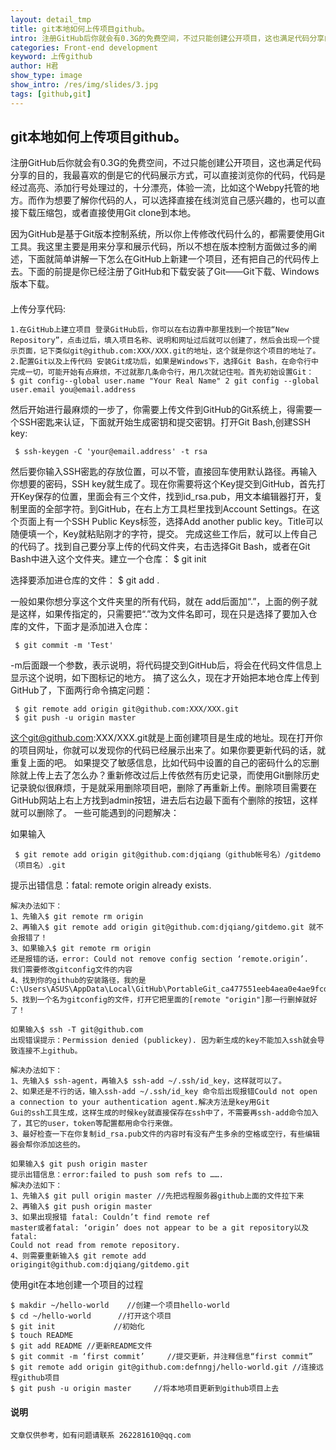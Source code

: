 ```yaml
---
layout: detail_tmp
title: git本地如何上传项目github。
intro: 注册GitHub后你就会有0.3G的免费空间，不过只能创建公开项目，这也满足代码分享的目的，我最喜欢的倒是它的代码展示方式，可以直接浏览你的代码，代码是经过高亮、添加行号处理过的，十分漂亮，体验一流，比如这个Webpy托管的地方。而作为想要了解你代码的人，可以选择直接在线浏览自己感兴趣的，也可以直接下载压缩包，或者直接使用Git clone到本地。
categories: Front-end development
keyword: 上传github
author: H君
show_type: image
show_intro: /res/img/slides/3.jpg
tags: [github,git]
---
```



git本地如何上传项目github。
-------------

注册GitHub后你就会有0.3G的免费空间，不过只能创建公开项目，这也满足代码分享的目的，我最喜欢的倒是它的代码展示方式，可以直接浏览你的代码，代码是经过高亮、添加行号处理过的，十分漂亮，体验一流，比如这个Webpy托管的地方。而作为想要了解你代码的人，可以选择直接在线浏览自己感兴趣的，也可以直接下载压缩包，或者直接使用Git clone到本地。

因为GitHub是基于Git版本控制系统，所以你上传修改代码什么的，都需要使用Git工具。我这里主要是用来分享和展示代码，所以不想在版本控制方面做过多的阐述，下面就简单讲解一下怎么在GitHub上新建一个项目，还有把自己的代码传上去。下面的前提是你已经注册了GitHub和下载安装了Git——Git下载、Windows版本下载。

#### <i class="icon-pencil"></i>

上传分享代码:

	1.在GitHub上建立项目 登录GitHub后，你可以在右边靠中那里找到一个按钮“New Repository”，点击过后，填入项目名称、说明和网址过后就可以创建了，然后会出现一个提示页面，记下类似git@github.com:XXX/XXX.git的地址，这个就是你这个项目的地址了。
    2.配置Git以及上传代码 安装Git成功后，如果是Windows下，选择Git Bash，在命令行中完成一切，可能开始有点麻烦，不过就那几条命令行，用几次就记住啦。首先初始设置Git： 
	$ git config--global user.name "Your Real Name" 2 git config --global user.email you@email.address

然后开始进行最麻烦的一步了，你需要上传文件到GitHub的Git系统上，得需要一个SSH密匙来认证，下面就开始生成密钥和提交密钥。打开Git Bash,创建SSH key:

	 $ ssh-keygen -C 'your@email.address' -t rsa

然后要你输入SSH密匙的存放位置，可以不管，直接回车使用默认路径。再输入你想要的密码，SSH key就生成了。现在你需要将这个Key提交到GitHub，首先打开Key保存的位置，里面会有三个文件，找到id_rsa.pub，用文本编辑器打开，复制里面的全部字符。到GitHub，在右上方工具栏里找到Account Settings。在这个页面上有一个SSH Public Keys标签，选择Add another public key。Title可以随便填一个，Key就粘贴刚才的字符，提交。
完成这些工作后，就可以上传自己的代码了。找到自己要分享上传的代码文件夹，右击选择Git Bash，或者在Git Bash中进入这个文件夹。建立一个仓库：
	$ git init

选择要添加进仓库的文件：
	$ git add .

一般如果你想分享这个文件夹里的所有代码，就在 add后面加“.”，上面的例子就是这样，如果传指定的，只需要把“.”改为文件名即可，现在只是选择了要加入仓库的文件，下面才是添加进入仓库：

	 $ git commit -m 'Test'

-m后面跟一个参数，表示说明，将代码提交到GitHub后，将会在代码文件信息上显示这个说明，如下图标记的地方。
搞了这么久，现在才开始把本地仓库上传到GitHub了，下面两行命令搞定问题：

	 $ git remote add origin git@github.com:XXX/XXX.git 
	 $ git push -u origin master

这个git@github.com:XXX/XXX.git就是上面创建项目是生成的地址。现在打开你的项目网址，你就可以发现你的代码已经展示出来了。如果你要更新代码的话，就重复上面的吧。
如果提交了敏感信息，比如代码中设置的自己的密码什么的忘删除就上传上去了怎么办？重新修改过后上传依然有历史记录，而使用Git删除历史记录貌似很麻烦，于是就采用删除项目吧，删除了再重新上传。删除项目需要在GitHub网站上右上方找到admin按钮，进去后右边最下面有个删除的按钮，这样就可以删除了。
一些可能遇到的问题解决：

 如果输入

	 $ git remote add origin git@github.com:djqiang（github帐号名）/gitdemo（项目名）.git
提示出错信息：fatal: remote origin already exists.


	解决办法如下： 
	1、先输入$ git remote rm origin 
	2、再输入$ git remote add origin git@github.com:djqiang/gitdemo.git 就不会报错了！ 
 	3、如果输入$ git remote rm origin 
	还是报错的话，error: Could not remove config section ‘remote.origin’.
	我们需要修改gitconfig文件的内容
	4、找到你的github的安装路径，我的是C:\Users\ASUS\AppData\Local\GitHub\PortableGit_ca477551eeb4aea0e4ae9fcd3358bd96720bb5c8\etc
	5、找到一个名为gitconfig的文件，打开它把里面的[remote "origin"]那一行删掉就好了！

	如果输入$ ssh -T git@github.com
	出现错误提示：Permission denied (publickey). 因为新生成的key不能加入ssh就会导致连接不上github。

	解决办法如下： 
	1、先输入$ ssh-agent，再输入$ ssh-add ~/.ssh/id_key，这样就可以了。
	2、如果还是不行的话，输入ssh-add ~/.ssh/id_key 命令后出现报错Could not open a connection to your authentication agent.解决方法是key用Git
	Gui的ssh工具生成，这样生成的时候key就直接保存在ssh中了，不需要再ssh-add命令加入了，其它的user，token等配置都用命令行来做。
	3、最好检查一下在你复制id_rsa.pub文件的内容时有没有产生多余的空格或空行，有些编辑器会帮你添加这些的。

	如果输入$ git push origin master
	提示出错信息：error:failed to push som refs to …….
	解决办法如下： 
	1、先输入$ git pull origin master //先把远程服务器github上面的文件拉下来 
	2、再输入$ git push origin master 
	3、如果出现报错 fatal: Couldn’t find remote ref
	master或者fatal: ‘origin’ does not appear to be a git repository以及fatal:
	Could not read from remote repository. 
	4、则需要重新输入$ git remote add
	origingit@github.com:djqiang/gitdemo.git 

使用git在本地创建一个项目的过程 

	$ makdir ~/hello-world    //创建一个项目hello-world 
	$ cd ~/hello-world      //打开这个项目 
	$ git init             //初始化 
	$ touch README 
	$ git add README //更新README文件 
	$ git commit -m ‘first commit’     //提交更新，并注释信息“first commit” 
	$ git remote add origin git@github.com:defnngj/hello-world.git //连接远程github项目 
	$ git push -u origin master     //将本地项目更新到github项目上去

#### <i class="icon-pencil"></i>说明

	文章仅供参考，如有问题请联系 262281610@qq.com
